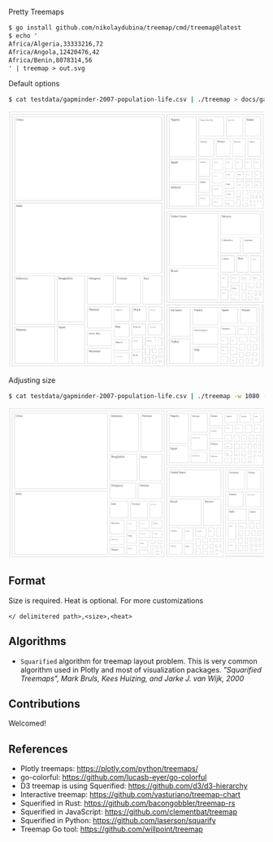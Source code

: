 Pretty Treemaps

```
$ go install github.com/nikolaydubina/treemap/cmd/treemap@latest 
$ echo '
Africa/Algeria,33333216,72
Africa/Angola,12420476,42
Africa/Benin,8078314,56
' | treemap > out.svg
```

Default options
```bash
$ cat testdata/gapminder-2007-population-life.csv | ./treemap > docs/gapminder-2007-population-life.svg
```
![example-1](./docs/gapminder-2007-population-life.svg)

Adjusting size
```bash
$ cat testdata/gapminder-2007-population-life.csv | ./treemap -w 1080 -h 640 > docs/gapminder-2007-population-life-1080x640.svg
```
![example-2](./docs/gapminder-2007-population-life-1080x640.svg)

## Format

Size is required. Heat is optional. For more customizations  

```
</ delimitered path>,<size>,<heat>
```

## Algorithms

* `Squarified` algorithm for treemap layout problem. This is very common algorithm used in Plotly and most of visualization packages. _"Squarified Treemaps", Mark Bruls, Kees Huizing, and Jarke J. van Wijk, 2000_

## Contributions

Welcomed!

## References

* Plotly treemaps: https://plotly.com/python/treemaps/
* go-colorful: https://github.com/lucasb-eyer/go-colorful
* D3 treemap is using Squerified: https://github.com/d3/d3-hierarchy
* Interactive treemap: https://github.com/vasturiano/treemap-chart
* Squerified in Rust: https://github.com/bacongobbler/treemap-rs
* Squerified in JavaScript: https://github.com/clementbat/treemap
* Squerified in Python: https://github.com/laserson/squarify
* Treemap Go tool: https://github.com/willpoint/treemap
